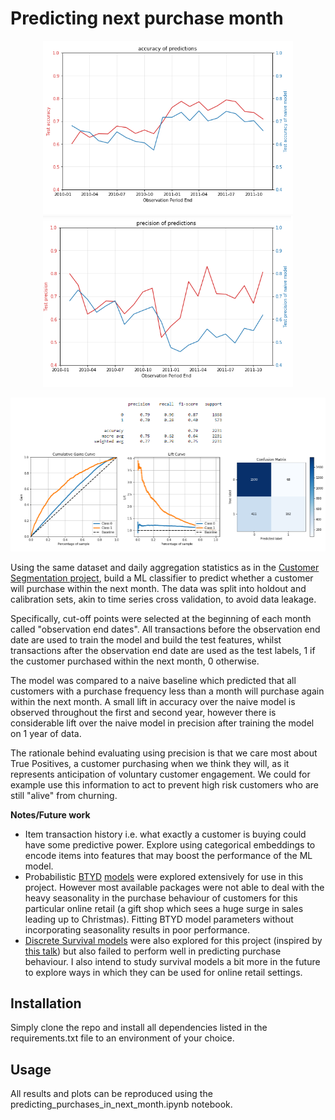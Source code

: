 # Predicting next purchase month

<p align="center">
  <img src="data/figures/accuracy.png" width="400">
  <img src="data/figures/precision.png" width="400">
</p>
<p align="center"><img src="data/figures/single_month.png" width=800></p>

Using the same dataset and daily aggregation statistics as in the [Customer Segmentation project](https://github.com/W-Tran/online-retail), build a ML classifier to predict whether a customer will purchase within the next month. The data was split into holdout and calibration sets, akin to time series cross validation, to avoid data leakage. 
 
Specifically, cut-off points were selected at the beginning of each month called "observation end dates". All transactions before the observation end date are used to train the model and build the test features, whilst transactions after the observation end date are used as the test labels, 1 if the customer purchased within the next month, 0 otherwise.

The model was compared to a naive baseline which predicted that all customers with a purchase frequency less than a month will purchase again within the next month. A small lift in accuracy over the naive model is observed throughout the first and second year, however there is considerable lift over the naive model in precision after training the model on 1 year of data. 

The rationale behind evaluating using precision is that we care most about True Positives, a customer purchasing when we think they will, as it represents anticipation of voluntary customer engagement. We could for example use this information to act to prevent high risk customers who are still "alive" from churning.


**Notes/Future work**

- Item transaction history i.e. what exactly a customer is buying could have some predictive power. Explore using categorical embeddings to encode items into features that may boost the performance of the ML model.
- Probabilistic [BTYD](https://en.wikipedia.org/wiki/Buy_Till_you_Die) [models](https://lifetimes.readthedocs.io/en/latest/) were explored extensively for use in this project. However most available packages were not able to deal with the heavy seasonality in the purchase behaviour of customers for this particular online retail (a gift shop which sees a huge surge in sales leading up to Christmas). Fitting BTYD model parameters without incorporating seasonality results in poor performance.
- [Discrete Survival models](https://data.princeton.edu/wws509/notes/c7s6) were also explored for this project (inspired by [this talk](https://www.youtube.com/watch?v=uU1u6JQCg5U)) but also failed to perform well in predicting purchase behaviour. I also intend to study survival models a bit more in the future to explore ways in which they can be used for online retail settings.


## Installation

Simply clone the repo and install all dependencies listed in the requirements.txt file to an environment of your choice.

## Usage

All results and plots can be reproduced using the predicting_purchases_in_next_month.ipynb notebook.
